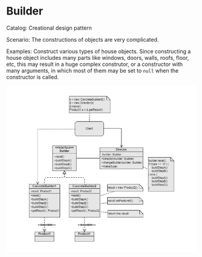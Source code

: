Builder
===
Catalog: Creational design pattern

Scenario: The constructions of objects are very complicated.

Examples: Construct various types of house objects. Since constructing a house object includes many parts like windows, doors, walls, roofs, floor, etc, this may result in a huge complex construtor, or a constructor with many arguments, in which most of them may be set to `null` when the constructor is called.

![UML](UML.jpg)
